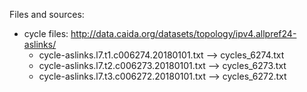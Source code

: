 
Files and sources:
* cycle files: http://data.caida.org/datasets/topology/ipv4.allpref24-aslinks/
  * cycle-aslinks.l7.t1.c006274.20180101.txt --> cycles\_6274.txt
  * cycle-aslinks.l7.t2.c006273.20180101.txt --> cycles\_6273.txt
  * cycle-aslinks.l7.t3.c006272.20180101.txt --> cycles\_6272.txt
